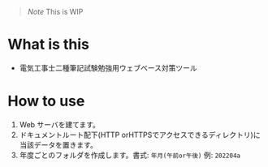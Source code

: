 > *Note*
> This is WIP

# What is this
- 電気工事士二種筆記試験勉強用ウェブベース対策ツール

# How to use
1. Web サーバを建てます。
2. ドキュメントルート配下(HTTP orHTTPSでアクセスできるディレクトリ)に当該データを置きます。
3. 年度ごとのフォルダを作成します。書式: `年月(午前or午後)` 例: `202204a`

